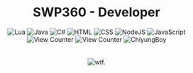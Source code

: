 <h1 align="center">SWP360 - Developer</h1>
<div align="center">
	<img src="https://img.shields.io/badge/Lua-2C2D72?style=for-the-badge&logo=lua&logoColor=white" alt="Lua"/><span></span>
	<img src="https://img.shields.io/badge/Java-ED8B00?style=for-the-badge&logo=java&logoColor=white" alt="Java"/><span></span>
	<img src="https://img.shields.io/badge/C%23-239120?style=for-the-badge&logo=c-sharp&logoColor=white" alt="C#"/><span></span>
	<img src="https://img.shields.io/badge/HTML-239120?style=for-the-badge&logo=html5&logoColor=white" alt="HTML"/><span></span>
	<img src="https://img.shields.io/badge/CSS-239120?&style=for-the-badge&logo=css3&logoColor=white" alt="CSS"/><span></span>
	<img src="https://img.shields.io/badge/Node.js-43853D?style=for-the-badge&logo=node.js&logoColor=white" alt="NodeJS"/><span></span>
	<img src="https://img.shields.io/badge/JavaScript-323330?style=for-the-badge&logo=javascript&logoColor=F7DF1E" alt="JavaScript"/><span></span>
	<br>
	<img src="https://komarev.com/ghpvc/?username=SWP360&style=flat-square" alt="View Counter"/>
	<img src="https://komarev.com/ghpvc/?username=SWP360&style=flat-square" alt="View Counter"/>
	<img src="https://swpbot1.tk/chiyung.png" alt="ChiyungBoy"/>
	<br>
	<br>
	<br>
	<img src="https://github-readme-stats.vercel.app/api?username=SWP360&count_private=true&show_icons=true&theme=tokyonight" alt="wtf."/>
</div>
